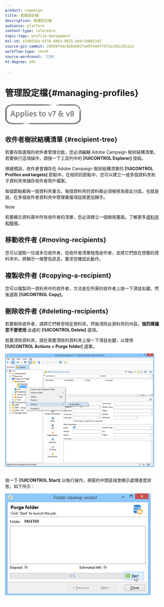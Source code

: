 ```yaml
---
product: campaign
title: 管理設定檔
description: 管理設定檔
audience: platform
content-type: reference
topic-tags: profile-management
exl-id: e1d0556a-6f30-4863-9025-eb9c1b8b53d3
source-git-commit: 20509f44c5b8e0827a09f44dffdf2ec9d11652a1
workflow-type: tm+mt
source-wordcount: '229'
ht-degree: 94%

---
```


# 管理設定檔{#managing-profiles}

![](../../assets/common.svg)

## 收件者樹狀結構清單 {#recipient-tree}

若要存取進階的收件者管理功能，您必須編輯 Adobe Campaign 樹狀結構清單。若要執行這項操作，請按一下工具列中的 **[!UICONTROL Explorer]** 按鈕。

根據預設，收件者會儲存在 Adobe Campaign 樹狀結構清單的 **[!UICONTROL Profiles and targets]** 節點中。在相同的節點中，您可以建立一或多個資料夾和子資料夾來儲存收件者用戶檔案。

每個節點都與一個資料夾重合。每個資料夾的資料都必須被視為彼此分區。也就是說，在多個收件者資料夾中管理重複項目將更加棘手。

>[!NOTE]
>
>若要顯示資料庫中所有收件者的清單，您必須建立一個檢視畫面。了解更多[資料夾和檢視](../../platform/using/access-management-folders.md)。

## 移動收件者 {#moving-recipients}

您可以選取一位或多位收件者，從收件者清單拖曳收件者，並將它們放在想要的資料夾中。將顯示一條警告訊息，要求您確認此動作。

## 複製收件者 {#copying-a-recipient}

您可以複製同一資料夾中的收件者，方法是在所需的收件者上按一下滑鼠右鍵，然後選取 **[!UICONTROL Copy]**。

## 刪除收件者 {#deleting-recipients}

若要刪除收件者，請將它們移至特定資料夾，然後清除此資料夾的內容。**強烈建議您不要使用** 此處的 **[!UICONTROL Delete]** 選項。

若要清除資料夾，請在需要清除的資料夾上按一下滑鼠右鍵，以使用 **[!UICONTROL Actions > Purge folder]** 選單。

![](assets/s_ncs_user_purge_folder.png)

按一下 **[!UICONTROL Start]** 以執行操作。視窗的中間區域會顯示處理進度狀態，如下所示：

![](assets/s_ncs_user_purge_folder_start.png)
